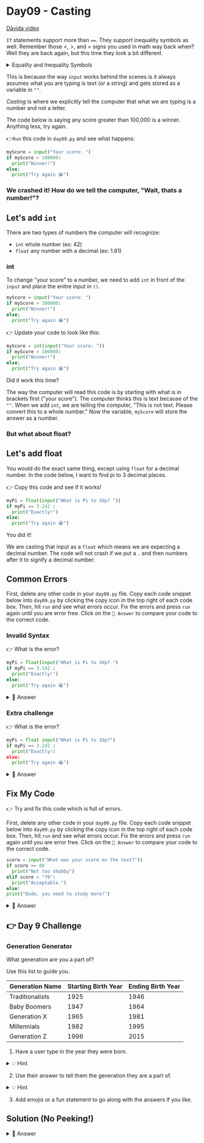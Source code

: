 # Day09 - Casting

<a href="https://www.youtube.com/watch?v=4hNQsFN9ki8
" target="_blank">Dāvida video</a>

`If` statements support more than `==`. They support inequality symbols as well. Remember those <, >, and = signs you used in math way back when? Well they are back again, but this time they look a bit different.

<details>
<summary>Equality and Inequality Symbols</summary>

```python 
# equal
5 == 5
# not equal
3 != 5
# greater than
5 > 3
# greater than or equal to
5 >= 3
# less than
3 < 5
# less than or equal to
3 <= 5
```

</details>

This is because the way `input` works behind the scenes is it always assumes what you are typing is text (or a string) and gets stored as a variable in `""`.

*Casting* is where we explicitly tell the computer that what we are typing is a number and not a letter.




The code below is saying any score greater than 100,000 is a winner. Anything less, try again.

👉`Run` this code in `day09.py` and see what happens:

```python 
myScore = input("Your score: ")
if myScore > 100000:
  print("Winner!")
else:
  print("Try again 😭")
  ```
  ### We crashed it! How do we tell the computer, "Wait, thats a number!"?

## Let's add `int`

There are two types of numbers the computer will recognize:
- `int` whole number (ex: 42)
- `float` any number with a decimal (ex: 1.81)

### int
To change "your score" to a number, we need to add `int` in front of the `input` and place the enitre input in `()`.

```python 
myScore = input("Your score: ")
if myScore > 100000:
  print("Winner!")
else:
  print("Try again 😭")
```

  👉 Update your code to look like this:

```python 
myScore = int(input("Your score: "))
if myScore > 100000:
  print("Winner!")
else:
  print("Try again 😭")
  ```

  Did it work this time?

The way the computer will read this code is by starting with what is in brackets first ("your score"). The computer thinks this is text because of the `""`. When we add `int`, we are telling the computer, "This is not text. Please convert this to a whole number." Now the variable, `myScore` will store the answer as a number.

### But what about float?

## Let's add float

You would do the exact same thing, except using `float` for a decimal number. In the code below, I want to find pi to 3 decimal places.

👉 Copy this code and see if it works!

```python 
myPi = float(input("What is Pi to 3dp? "))
if myPi == 3.142 :
  print("Exactly!")
else:
  print("Try again 😭")
```

You did it!

We are casting that input as a `float` which means we are expecting a decimal number. The code will not crash if we put a `.` and then numbers after it to signify a decimal number.


## Common Errors

First, delete any other code in your `day09.py` file. Copy each code snippet below into `day09.py` by clicking the copy icon in the top right of each code box. Then, hit `run` and see what errors occur. Fix the errors and press `run` again until you are error free. Click on the `👀 Answer` to compare your code to the correct code.

### Invalid Syntax
👉 What is the error?

```python 
myPi = float(input("What is Pi to 3dp? ")
if myPi == 3.142 :
  print("Exactly!")
else:
  print("Try again 😭")
  ```

  <details>
<summary>👀 Answer</summary>

We forgot the second closing `)` at the end of our input. Remember, on each line for every open bracket, there needs to be a closing bracket.

</details>

### Extra challenge

👉 What is the error?

```python
myPi = float input("What is Pi to 3dp?")
if myPi == 3.142 :
  print("Exactly!)
else:
  print("Try again 😭")
```


<details>
<summary>👀 Answer</summary>

We forgot the first opening `(` before `input`. Remember, for casting to float or int, we need to enclose the thing to be casted into starting and closing brackets..

We also forgot to end the double quote `"` after `"Exactly!`

</details>

## Fix My Code

👉 Try and fix this code which is full of errors.

First, delete any other code in your `day09.py` file. Copy each code snippet below into `day09.py` by clicking the copy icon in the top right of each code box. Then, hit `run` and see what errors occur. Fix the errors and press `run` again until you are error free. Click on the `👀 Answer` to compare your code to the correct code.

```python
score = input("What was your score on the test?"))
if score >= 80
  print("Not too shabby")
elif score > "70":
  print("Acceptable.")
else:
print("Dude, you need to study more!")
```
  <details>
<summary>👀 Answer</summary>

```python
score = int(input("What was your score on the test?"))
if score >= 80:
  print("Not too shabby")
elif score >= 70:
  print("Acceptable.")
else:
  print("Dude, you need to study more!")
```

</details>


## 👉 Day 9 Challenge

### Generation Generator

What generation are you a part of?

Use this list to guide you.


| Generation Name | Starting Birth Year | Ending Birth Year |
|-----------------|---------------------|-------------------|
| Traditionalists | 1925                | 1946              |
| Baby Boomers    | 1947                | 1964              |
| Generation X    | 1965                | 1981              |
| Millennials     | 1982                | 1995              |
| Generation Z    | 1996                | 2015              |

1. Have a user type in the year they were born.

<details>
<summary>💡 Hint</summary>

Think about what inequality symbols you need to use. You will also need `and` and `()` when looking at ranges of numbers.

</details>

2. Use their answer to tell them the generation they are a part of.

<details>
<summary>💡 Hint</summary>

You will use `if` statements and `int` for this project.

</details>

3. Add emojis or a fun statement to go along with the answers if you like.

## Solution (No Peeking!)


<details>
<summary>👀 Answer</summary>

```python 
birthYear = int(input("What year were you born? "))
if birthYear <= 1946:
  print("You are a Traditionalist.")
elif birthYear >= 1947 and birthYear <= 1964:
  print("Hey, Baby Boomer! How you doing?")
elif birthYear >= 1965 and birthYear <= 1981:
  print("Gen X! What's up?")
elif birthYear >= 1982 and birthYear <= 1995:
  print("Millenials! The age of tech!")
elif birthYear >= 1996:
  print("Hey, Gen Z! TikTok much?")
else: 
  print("Try again!")
```

</details>